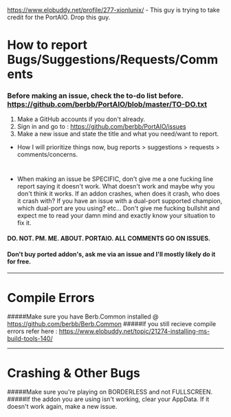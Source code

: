 https://www.elobuddy.net/profile/277-xionlunix/ - This guy is trying to take credit for the PortAIO. Drop this guy.


# How to report Bugs/Suggestions/Requests/Comments
### Before making an issue, check the to-do list before. https://github.com/berbb/PortAIO/blob/master/TO-DO.txt
1. Make a GitHub accounts if you don't already.
2. Sign in and go to : https://github.com/berbb/PortAIO/issues
3. Make a new issue and state the title and what you need/want to report.

- How I will prioritize things now, bug reports > suggestions > requests > comments/concerns.

#
- When making an issue be SPECIFIC, don't give me a one fucking line report saying it doesn't work. What doesn't work and maybe why you don't think it works. If an addon crashes, when does it crash, who does it crash with? If you have an issue with a dual-port supported champion, which dual-port are you using? etc... Don't give me fucking bullshit and expect me to read your damn mind and exactly know your situation to fix it.

#### DO. NOT. PM. ME. ABOUT. PORTAIO. ALL COMMENTS GO ON ISSUES.
#### Don't buy ported addon's, ask me via an issue and I'll mostly likely do it for free.

---

# Compile Errors
#####Make sure you have Berb.Common installed @ https://github.com/berbb/Berb.Common
#####If you still recieve compile errors refer here : https://www.elobuddy.net/topic/21274-installing-ms-build-tools-140/

---

# Crashing & Other Bugs
#####Make sure you're playing on BORDERLESS and not FULLSCREEN.
#####If the addon you are using isn't working, clear your AppData. If it doesn't work again, make a new issue.
